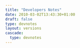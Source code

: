 ```yaml
---
title: "Developers Notes"
date: 2010-03-02T13:43:30+01:00
draft: false
type: devnotes
layout: versions
cascade:
  type: devnotes
---
```

